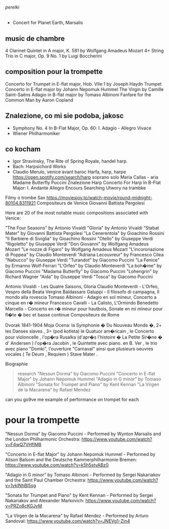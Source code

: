 ###### perelki 

- Concert for Planet Earth, Marsalis

## music de chambre

4  Clarinet Quintet in A major, K. 581 by Wolfgang Amadeus Mozart
4+  String Trio in C major, Op. 9 No. 1 by Luigi Boccherini

## composition pour la trompette 

Concerto for Trumpet in E-flat major, Hob. VIIe:1 by Joseph Haydn
Trumpet Concerto in E-flat major by Johann Nepomuk Hummel
The Virgin by Camille Saint-Saëns
Adagio in B-flat major by Tomaso Albinoni
Fanfare for the Common Man by Aaron Copland

## Znalezione, co mi sie podoba, jakosc
- Symphony No. 4 In B-Flat Major, Op. 60: I. Adagio - Allegro Vivace
- Wiener Philharmoniker
## co kocham

- 	Igor Stravinsky, The Rite of Spring
Royale, handel harp.
- Bach: Harpsichord Works
- Claudio Merulo, venice avant baroc
Harfa, harp, harpe
https://open.spotify.com/search/harp
soprano solo
Maria Callas - aria
       Madame Butterfly Puccini
       Znalezione Harp
Concerto For Harp In B-Flat Major: I. Andante Allegro
Encours 
Searching
      Utwory na trambke
>>>
Filmy o trombe 
      Sax 
https://moviesjoy.to/watch-movie/round-midnight-80104.8311921
      Compositeurs de Venice
Giovanni Battista Pergolesi

Here are 20 of the most notable music compositions associated with Venice:

"The Four Seasons" by Antonio Vivaldi
"Gloria" by Antonio Vivaldi
"Stabat Mater" by Giovanni Battista Pergolesi
"La Cenerentola" by Gioachino Rossini
"Il Barbiere di Siviglia" by Gioachino Rossini
"Otello" by Giuseppe Verdi
"Rigoletto" by Giuseppe Verdi
"Don Giovanni" by Wolfgang Amadeus Mozart
"Le nozze di Figaro" by Wolfgang Amadeus Mozart
"L'incoronazione di Poppea" by Claudio Monteverdi
"Adriana Lecouvreur" by Francesco Cilea
"Nabucco" by Giuseppe Verdi
"Turandot" by Giacomo Puccini
"La Fenice" by Ermanno Wolf-Ferrari
"L'Orfeo" by Claudio Monteverdi
"La boh�me" by Giacomo Puccini
"Madama Butterfly" by Giacomo Puccini
"Lohengrin" by Richard Wagner
"Aida" by Giuseppe Verdi
"Tosca" by Giacomo Puccini


Antonio Vivaldi - Les Quatre Saisons, Gloria
Claudio Monteverdi - L'Orfeo, Vespro della Beata Vergine
Baldassare Galuppi - Il filosofo di campagna, Il mondo alla rovescia
Tomaso Albinoni - Adagio en sol mineur, Concerto a cinque en r� mineur
Francesco Cavalli - La Calisto, L'Ormindo
Benedetto Marcello - Concerto en r� mineur pour hautbois, Sonate en mi mineur pour fl�te � bec et basse continue
      Compositeurs de Rome

Dvorak 1841-1904
Moja Ocena: 
 la Symphonie � Du Nouveau Monde �, 
2+ les Danses slaves , 
3= (pod kotleta) le Quatuor am�ricain , 
le Concerto pour violoncelle , 
l'op�ra Rusalka (d'apr�s l'histoire � La Petite Sir�ne � d' Andersen ) 
l'op�ra Jacobin , 
le Quintette avec piano. en B. Ver , 
le trio avec piano "Domki", 
l'ouverture "Carnaval" 
ainsi que plusieurs oeuvres vocales ( Te Deum , Requiem ) Stave Mater .

Biographie


> research 
"Nessun Dorma" by Giacomo Puccini
"Concerto in E-flat Major" by Johann Nepomuk Hummel
"Adagio in G minor" by Tomaso Albinoni
"Sonata for Trumpet and Piano" by Kent Kennan
"La Virgen de la Macarena" by Rafael Mendez




can you go9ve me example of performance on trompet for each 

# pour la trompette

"Nessun Dorma" by Giacomo Puccini - Performed by Wynton Marsalis and the London Philharmonic Orchestra: https://www.youtube.com/watch?v=F4wQ7VHfIM8

"Concerto in E-flat Major" by Johann Nepomuk Hummel - Performed by Alison Balsom and the Deutsche Kammerphilharmonie Bremen: https://www.youtube.com/watch?v=k5h5stvABz0

"Adagio in G minor" by Tomaso Albinoni - Performed by Sergei Nakariakov and the Saint Paul Chamber Orchestra: https://www.youtube.com/watch?v=1vklNhBl5sg

"Sonata for Trumpet and Piano" by Kent Kennan - Performed by Sergei Nakariakov and Alexander Markovich: https://www.youtube.com/watch?v=PRZo8cKGJvM

"La Virgen de la Macarena" by Rafael Mendez - Performed by Arturo Sandoval: https://www.youtube.com/watch?v=JNEVg1-Zin4